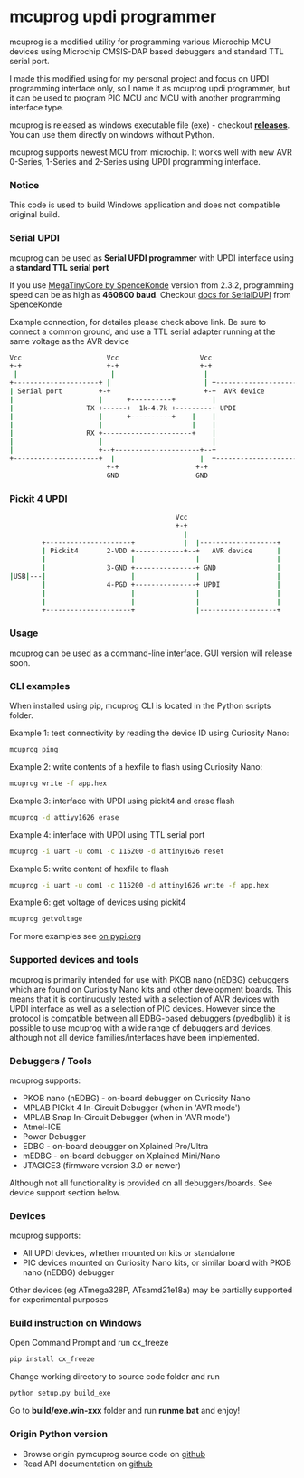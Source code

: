 # **mcuprog updi programmer**
mcuprog is a modified utility for programming various Microchip MCU devices using Microchip CMSIS-DAP based debuggers and standard TTL serial port.

I made this modified using for my personal project and focus on UPDI programming interface only, so I name it as mcuprog updi programmer, but it can be used to program PIC MCU and MCU with another programming interface type.

mcuprog is released as windows executable file (exe) - checkout [**releases**](https://github.com/caddish12/mcuprog/releases). You can use them directly on windows without Python.

mcuprog supports newest MCU from microchip. It works well with new AVR 0-Series, 1-Series and 2-Series using UPDI programming interface.

### Notice
This code is used to build Windows application and does not compatible original build.

### Serial UPDI

mcuprog can be used as **Serial UPDI programmer** with UPDI interface using a **standard TTL serial port**

If you use [MegaTinyCore by SpenceKonde](https://github.com/SpenceKonde/megaTinyCore) version from 2.3.2, programming speed can be as high as **460800 baud**. Checkout [docs for SerialDUPI](https://github.com/SpenceKonde/megaTinyCore/blob/master/megaavr/tools/README.md) from SpenceKonde

Example connection, for detailes please check above link. Be sure to connect a common ground, and use a TTL serial adapter running at the same voltage as the AVR device

```bash
Vcc                     Vcc                    Vcc
+-+                     +-+                    +-+
 |                       |                      |
+---------------------+ |                       | +--------------------+
| Serial port         +-+                       +-+  AVR device        |
|                     |      +----------+         |                    |
|                  TX +------+  1k-4.7k +---------+ UPDI               |
|                     |      +----------+    |    |                    |
|                     |                      |    |                    |
|                  RX +----------------------+    |                    |
|                     |                           |                    |
|                     +--+---------------------+--+                    |
+---------------------+  |                     |  +--------------------+
                        +-+                   +-+
                        GND                   GND                        
```

### Pickit 4 UPDI
```bash
                                         Vcc
                                         +-+
                                           |
        +---------------------+            |  |-------------------+
        | Pickit4       2-VDD +------------+--+   AVR device      |
        |                     |               |                   |
        |               3-GND +---------------+ GND               |
|USB|---|                     |               |                   |
        |               4-PGD +---------------+ UPDI              |
        |                     |               |                   |
        |                     |               |                   |
        +---------------------+               |-------------------+

```

### Usage
mcuprog can be used as a command-line interface. GUI version will release soon.

### CLI examples
When installed using pip, mcuprog CLI is located in the Python scripts folder.

Example 1: test connectivity by reading the device ID using Curiosity Nano:
```bash
mcuprog ping
```
Example 2: write contents of a hexfile to flash using Curiosity Nano:
```bash
mcuprog write -f app.hex
```
Example 3: interface with UPDI using pickit4 and erase flash
```bash
mcuprog -d attiyy1626 erase
```
Example 4: interface with UPDI using TTL serial port
```bash
mcuprog -i uart -u com1 -c 115200 -d attiny1626 reset
```

Example 5: write content of hexfile to flash
```bash
mcuprog -i uart -u com1 -c 115200 -d attiny1626 write -f app.hex
```

Example 6: get voltage of devices using pickit4
```bash
mcuprog getvoltage
```

For more examples see [on pypi.org](https://pypi.org/project/pymcuprog/)

### Supported devices and tools
mcuprog is primarily intended for use with PKOB nano (nEDBG) debuggers which are found on Curiosity Nano kits and other development boards.  This means that it is continuously tested with a selection of AVR devices with UPDI interface as well as a selection of PIC devices.  However since the protocol is compatible between all EDBG-based debuggers (pyedbglib) it is possible to use mcuprog with a wide range of debuggers and devices, although not all device families/interfaces have been implemented.

### Debuggers / Tools
mcuprog supports:
* PKOB nano (nEDBG) - on-board debugger on Curiosity Nano
* MPLAB PICkit 4 In-Circuit Debugger (when in 'AVR mode')
* MPLAB Snap In-Circuit Debugger (when in 'AVR mode')
* Atmel-ICE
* Power Debugger
* EDBG - on-board debugger on Xplained Pro/Ultra
* mEDBG - on-board debugger on Xplained Mini/Nano
* JTAGICE3 (firmware version 3.0 or newer)

Although not all functionality is provided on all debuggers/boards.  See device support section below.

### Devices
mcuprog supports:
* All UPDI devices, whether mounted on kits or standalone
* PIC devices mounted on Curiosity Nano kits, or similar board with PKOB nano (nEDBG) debugger

Other devices (eg ATmega328P, ATsamd21e18a) may be partially supported for experimental purposes

### Build instruction on Windows
Open Command Prompt and run cx_freeze
```bash
pip install cx_freeze
```
Change working directory to source code folder and run
```bash
python setup.py build_exe
```
Go to **build/exe.win-xxx** folder and run **runme.bat** and enjoy!

### Origin Python version
* Browse origin pymcuprog source code on [github](https://github.com/microchip-pic-avr-tools/pymcuprog)
* Read API documentation on [github](https://microchip-pic-avr-tools.github.io/pymcuprog)
